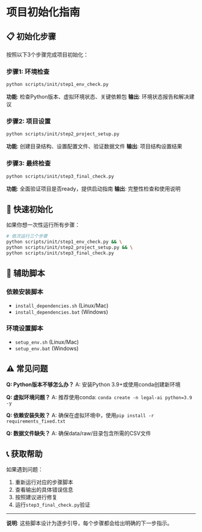 # 项目初始化指南

## 📋 初始化步骤

按照以下3个步骤完成项目初始化：

### 步骤1: 环境检查
```bash
python scripts/init/step1_env_check.py
```
**功能**: 检查Python版本、虚拟环境状态、关键依赖包
**输出**: 环境状态报告和解决建议

### 步骤2: 项目设置  
```bash
python scripts/init/step2_project_setup.py
```
**功能**: 创建目录结构、设置配置文件、验证数据文件
**输出**: 项目结构设置结果

### 步骤3: 最终检查
```bash
python scripts/init/step3_final_check.py
```
**功能**: 全面验证项目是否ready，提供启动指南
**输出**: 完整性检查和使用说明

## 🎯 快速初始化

如果你想一次性运行所有步骤：
```bash
# 依次运行三个步骤
python scripts/init/step1_env_check.py && \
python scripts/init/step2_project_setup.py && \
python scripts/init/step3_final_check.py
```

## 📁 辅助脚本

### 依赖安装脚本
- `install_dependencies.sh` (Linux/Mac)  
- `install_dependencies.bat` (Windows)

### 环境设置脚本
- `setup_env.sh` (Linux/Mac)
- `setup_env.bat` (Windows)

## ⚠️ 常见问题

**Q: Python版本不够怎么办？**
A: 安装Python 3.9+或使用conda创建新环境

**Q: 虚拟环境问题？**
A: 推荐使用conda: `conda create -n legal-ai python=3.9 -y`

**Q: 依赖安装失败？**
A: 确保在虚拟环境中，使用`pip install -r requirements_fixed.txt`

**Q: 数据文件缺失？**
A: 确保data/raw/目录包含所需的CSV文件

## 📞 获取帮助

如果遇到问题：
1. 重新运行对应的步骤脚本
2. 查看输出的具体错误信息
3. 按照建议进行修复
4. 运行`step3_final_check.py`验证

---
**说明**: 这些脚本设计为逐步引导，每个步骤都会给出明确的下一步指示。